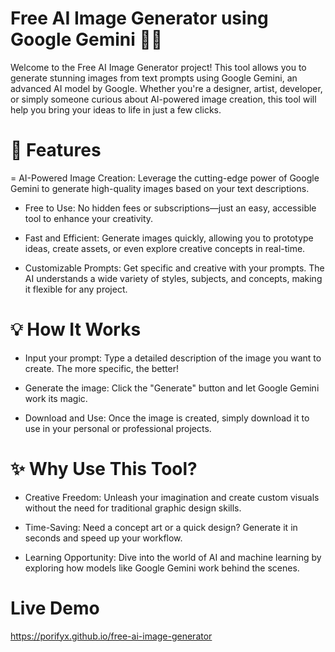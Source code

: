 # Free AI Image Generator using Google Gemini 🎨🤖
Welcome to the Free AI Image Generator project! This tool allows you to generate stunning images from text prompts using Google Gemini, an advanced AI model by Google. Whether you're a designer, artist, developer, or simply someone curious about AI-powered image creation, this tool will help you bring your ideas to life in just a few clicks.

# 🚀 Features
= AI-Powered Image Creation: Leverage the cutting-edge power of Google Gemini to generate high-quality images based on your text descriptions.

- Free to Use: No hidden fees or subscriptions—just an easy, accessible tool to enhance your creativity.

- Fast and Efficient: Generate images quickly, allowing you to prototype ideas, create assets, or even explore creative concepts in real-time.

- Customizable Prompts: Get specific and creative with your prompts. The AI understands a wide variety of styles, subjects, and concepts, making it flexible for any project.

# 💡 How It Works
- Input your prompt: Type a detailed description of the image you want to create. The more specific, the better!

- Generate the image: Click the "Generate" button and let Google Gemini work its magic.

- Download and Use: Once the image is created, simply download it to use in your personal or professional projects.

# ✨ Why Use This Tool?
- Creative Freedom: Unleash your imagination and create custom visuals without the need for traditional graphic design skills.

- Time-Saving: Need a concept art or a quick design? Generate it in seconds and speed up your workflow.

- Learning Opportunity: Dive into the world of AI and machine learning by exploring how models like Google Gemini work behind the scenes.

# Live Demo
https://porifyx.github.io/free-ai-image-generator
